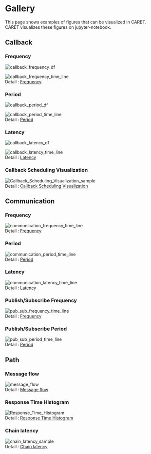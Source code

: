 # Gallery

This page shows examples of figures that can be visualized in CARET.
CARET visualizes these figures on jupyter-notebook.

## Callback

### Frequency

![callback_frequency_df](./imgs/callback_frequency_df.png)

![callback_frequency_time_line](./imgs/callback_frequency_time_line.png)<br>
Detail : [Frequency](./visualization/callback/index.md#frequency)

### Period

![callback_period_df](./imgs/callback_period_df.png)

![callback_period_time_line](./imgs/callback_period_time_line.png)<br>
Detail : [Period](./visualization/callback/index.md#period)

### Latency

![callback_latency_df](./imgs/callback_latency_df.png)

![callback_latency_time_line](./imgs/callback_latency_time_line.png)<br>
Detail : [Latency](./visualization/callback/index.md#latency)

### Callback Scheduling Visualization

![Callback_Scheduling_Visualization_sample](./imgs/callback_sched_sample.png)<br>
Detail : [Callback Scheduling Visualization](./visualization/callback/callback_scheduling_visualization.md)

## Communication

### Frequency

![communication_frequency_time_line](./imgs/communication_frequency_time_line.png)<br>
Detail : [Frequency](./visualization/communication/index.md#frequency)

### Period

![communication_period_time_line](./imgs/communication_period_time_line.png)<br>
Detail : [Period](./visualization/communication/index.md#period)

### Latency

![communication_latency_time_line](./imgs/communication_latency_time_line.png)<br>
Detail : [Latency](./visualization/communication/index.md#latency)

### Publish/Subscribe Frequency

![pub_sub_frequency_time_line](./imgs/pub_sub_frequency_time_line.png)<br>
Detail : [Frequency](./visualization/communication/publish_subscription.md#frequency)

### Publish/Subscribe Period

![pub_sub_period_time_line](./imgs/pub_sub_period_time_line.png)<br>
Detail : [Period](./visualization/communication/publish_subscription.md#period)

## Path

### Message flow

![message_flow](./imgs/message_flow_sample.png)<br>
Detail : [Message flow](./visualization/path/message_flow.md)

### Response Time Histogram

![Response_Time_Histogram](./imgs/response_time_default_histogram.png)<br>
Detail : [Response Time Histogram](./visualization/path/response_time.md)

### Chain latency

![chain_latency_sample](./imgs/chain_latency_sample.png)<br>
Detail : [Chain latency](./visualization/path/chain_latency.md)
